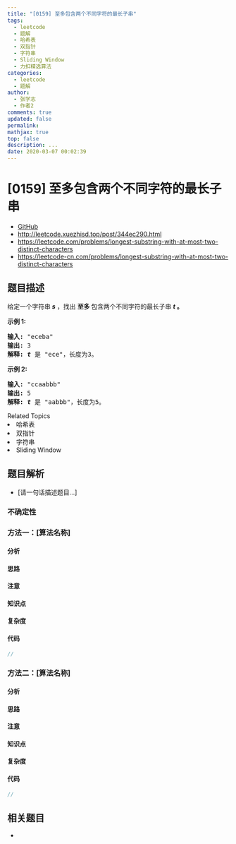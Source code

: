 ```yaml
---
title: "[0159] 至多包含两个不同字符的最长子串"
tags:
  - leetcode
  - 题解
  - 哈希表
  - 双指针
  - 字符串
  - Sliding Window
  - 力扣精选算法
categories:
  - leetcode
  - 题解
author:
  - 张学志
  - 作者2
comments: true
updated: false
permalink:
mathjax: true
top: false
description: ...
date: 2020-03-07 00:02:39
---
```



# [0159] 至多包含两个不同字符的最长子串
* [GitHub](https://github.com/algoboy101/LeetCodeCrowdsource/tree/master/_posts/QA/%5B0159%5D%20%E8%87%B3%E5%A4%9A%E5%8C%85%E5%90%AB%E4%B8%A4%E4%B8%AA%E4%B8%8D%E5%90%8C%E5%AD%97%E7%AC%A6%E7%9A%84%E6%9C%80%E9%95%BF%E5%AD%90%E4%B8%B2.md)
* http://leetcode.xuezhisd.top/post/344ec290.html
* https://leetcode.com/problems/longest-substring-with-at-most-two-distinct-characters
* https://leetcode-cn.com/problems/longest-substring-with-at-most-two-distinct-characters


## 题目描述

<p>给定一个字符串<strong><em> s</em></strong> ，找出&nbsp;<strong>至多&nbsp;</strong>包含两个不同字符的最长子串 <strong><em>t</em> 。</strong></p>

<p><strong>示例 1:</strong></p>

<pre><strong>输入:</strong> &quot;eceba&quot;
<strong>输出: </strong>3
<strong>解释: <em>t</em></strong> 是 &quot;ece&quot;，长度为3。
</pre>

<p><strong>示例 2:</strong></p>

<pre><strong>输入:</strong> &quot;ccaabbb&quot;
<strong>输出: </strong>5
<strong>解释: <em>t</em></strong><em> </em>是 &quot;aabbb&quot;，长度为5。
</pre>
<div><div>Related Topics</div><div><li>哈希表</li><li>双指针</li><li>字符串</li><li>Sliding Window</li></div></div>


## 题目解析
* [请一句话描述题目...]

### 不确定性


### 方法一：[算法名称]

#### 分析

#### 思路

#### 注意

#### 知识点

#### 复杂度

#### 代码

```cpp
//
```


### 方法二：[算法名称]

#### 分析

#### 思路

#### 注意

#### 知识点

#### 复杂度

#### 代码

```cpp
//
```


## 相关题目
* 
